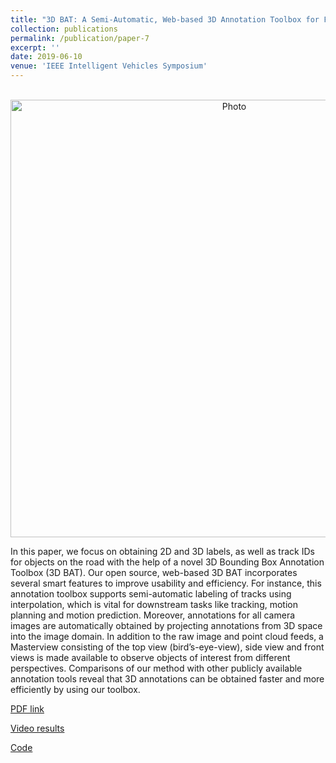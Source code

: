 ```yaml
---
title: "3D BAT: A Semi-Automatic, Web-based 3D Annotation Toolbox for Full-Surround, Multi-Modal Data Streams"
collection: publications
permalink: /publication/paper-7
excerpt: ''
date: 2019-06-10
venue: 'IEEE Intelligent Vehicles Symposium'
---
```

<p align="center">
  <img src="https://arangesh.github.io/images/paper-7-im.png?raw=true" alt="Photo" style="width: 700px;"/> 
</p>

In this paper, we focus on obtaining 2D and 3D labels, as well as track IDs for objects on the road with the help of a novel 3D Bounding Box Annotation Toolbox (3D BAT). Our open source, web-based 3D BAT incorporates several smart features to improve usability and efficiency. For instance, this annotation toolbox supports semi-automatic labeling of tracks using interpolation, which is vital for downstream tasks like tracking, motion planning and motion prediction. Moreover, annotations for all camera images are automatically obtained by projecting annotations from 3D space into the image domain. In addition to the raw image and point cloud feeds, a Masterview
consisting of the top view (bird’s-eye-view), side view and front views is made available to observe objects of interest from different perspectives. Comparisons of our method with other publicly available annotation tools reveal that 3D annotations can be obtained faster and more efficiently by using our toolbox.

[PDF link](http://cvrr.ucsd.edu/publications/2019/3D-BAT.pdf)

[Video results](https://youtu.be/gSGG4Lw8BSU)

[Code](https://github.com/walzimmer/3d-bat)
